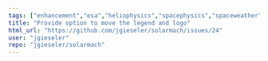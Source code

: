 ```yaml
---
tags: ["enhancement","esa","heliophysics","spacephysics","spaceweather"]
title: "Provide option to move the legend and logo"
html_url: "https://github.com/jgieseler/solarmach/issues/24"
user: "jgieseler"
repo: "jgieseler/solarmach"
---
```


